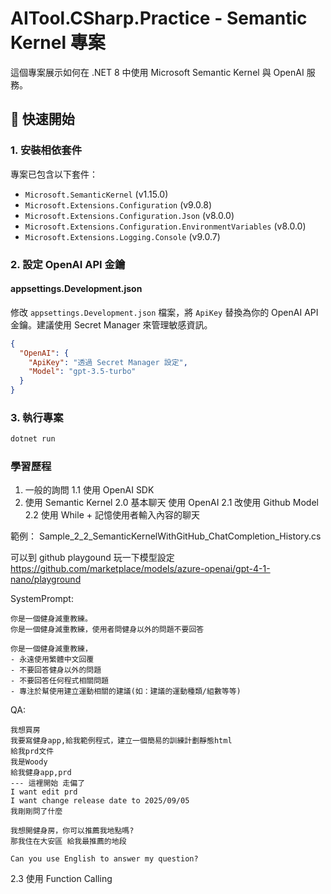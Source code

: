 # AITool.CSharp.Practice - Semantic Kernel 專案

這個專案展示如何在 .NET 8 中使用 Microsoft Semantic Kernel 與 OpenAI 服務。

## 🚀 快速開始

### 1. 安裝相依套件

專案已包含以下套件：
- `Microsoft.SemanticKernel` (v1.15.0)
- `Microsoft.Extensions.Configuration` (v9.0.8)
- `Microsoft.Extensions.Configuration.Json` (v8.0.0)
- `Microsoft.Extensions.Configuration.EnvironmentVariables` (v8.0.0)
- `Microsoft.Extensions.Logging.Console` (v9.0.7)

### 2. 設定 OpenAI API 金鑰

#### appsettings.Development.json

修改 `appsettings.Development.json` 檔案，將 `ApiKey` 替換為你的 OpenAI API 金鑰。建議使用 Secret Manager 來管理敏感資訊。


```json
{
  "OpenAI": {
    "ApiKey": "透過 Secret Manager 設定",
    "Model": "gpt-3.5-turbo"
  }
}
```

### 3. 執行專案

```bash
dotnet run
```

### 學習歷程

1. 一般的詢問
   1.1 使用 OpenAI SDK
2. 使用 Semantic Kernel
  2.0 基本聊天 使用 OpenAI
  2.1 改使用 Github Model
  2.2 使用 While + 記憶使用者輸入內容的聊天

範例： Sample_2_2_SemanticKernelWithGitHub_ChatCompletion_History.cs

可以到 github playgound 玩一下模型設定
https://github.com/marketplace/models/azure-openai/gpt-4-1-nano/playground

SystemPrompt:
```
你是一個健身減重教練。
你是一個健身減重教練，使用者問健身以外的問題不要回答

你是一個健身減重教練，
- 永遠使用繁體中文回覆
- 不要回答健身以外的問題
- 不要回答任何程式相關問題
- 專注於幫使用建立運動相關的建議(如：建議的運動種類/組數等等)

```

QA:
```
我想買房
我要寫健身app,給我範例程式，建立一個簡易的訓練計劃靜態html
給我prd文件
我是Woody
給我健身app,prd
--- 這裡開始 走偏了
I want edit prd
I want change release date to 2025/09/05
我剛剛問了什麼

我想開健身房，你可以推薦我地點嗎?
那我住在大安區 給我最推薦的地段

Can you use English to answer my question?
```

  2.3 使用 Function Calling


